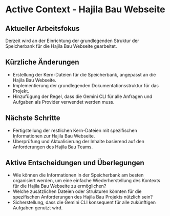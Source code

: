 # Active Context - Hajila Bau Webseite

## Aktueller Arbeitsfokus
Derzeit wird an der Einrichtung der grundlegenden Struktur der Speicherbank für die Hajila Bau Webseite gearbeitet.

## Kürzliche Änderungen
- Erstellung der Kern-Dateien für die Speicherbank, angepasst an die Hajila Bau Webseite.
- Implementierung der grundlegenden Dokumentationsstruktur für das Projekt.
- Hinzufügung der Regel, dass die Gemini CLI für alle Anfragen und Aufgaben als Provider verwendet werden muss.

## Nächste Schritte
- Fertigstellung der restlichen Kern-Dateien mit spezifischen Informationen zur Hajila Bau Webseite.
- Überprüfung und Aktualisierung der Inhalte basierend auf den Anforderungen des Hajila Bau Teams.

## Aktive Entscheidungen und Überlegungen
- Wie können die Informationen in der Speicherbank am besten organisiert werden, um eine einfache Wiederherstellung des Kontexts für die Hajila Bau Webseite zu ermöglichen?
- Welche zusätzlichen Dateien oder Strukturen könnten für die spezifischen Anforderungen des Hajila Bau Projekts nützlich sein?
- Sicherstellung, dass die Gemini CLI konsequent für alle zukünftigen Aufgaben genutzt wird.
